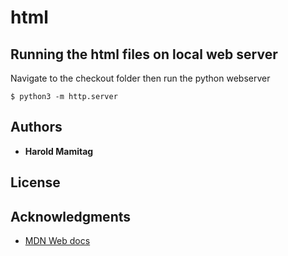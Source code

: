 # html

## Running the html files on local web server

Navigate to the checkout folder then run the python webserver

```
$ python3 -m http.server
```
## Authors

* **Harold Mamitag**

## License

## Acknowledgments

* [MDN Web docs](https://developer.mozilla.org/en-US/)


